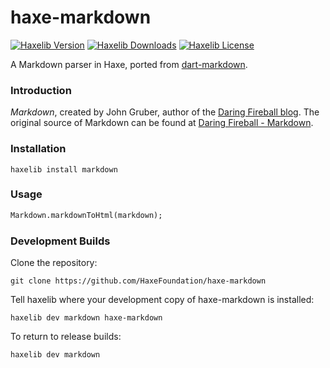 
haxe-markdown
=============

[![Haxelib Version](https://badgen.net/haxelib/v/markdown)](https://lib.haxe.org/p/markdown)
[![Haxelib Downloads](https://badgen.net/haxelib/d/markdown?color=blue)](https://lib.haxe.org/p/markdown)
[![Haxelib License](https://badgen.net/haxelib/license/markdown)](LICENSE.md)

A Markdown parser in Haxe, ported from [dart-markdown](https://github.com/dpeek/dart-markdown).

### Introduction

_Markdown_, created by John Gruber, author of the [Daring Fireball blog](http://daringfireball.net). The original source of Markdown can be found at [Daring Fireball - Markdown](http://daringfireball.net/projects/markdown).

### Installation

    haxelib install markdown

###  Usage

```haxe
Markdown.markdownToHtml(markdown);
```

### Development Builds

Clone the repository:

    git clone https://github.com/HaxeFoundation/haxe-markdown

Tell haxelib where your development copy of haxe-markdown is installed:

    haxelib dev markdown haxe-markdown

To return to release builds:

    haxelib dev markdown
